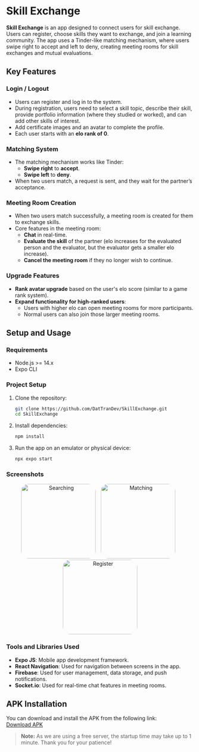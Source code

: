 # Skill Exchange

**Skill Exchange** is an app designed to connect users for skill exchange. Users can register, choose skills they want to exchange, and join a learning community. The app uses a Tinder-like matching mechanism, where users swipe right to accept and left to deny, creating meeting rooms for skill exchanges and mutual evaluations.

## Key Features

### Login / Logout
- Users can register and log in to the system.
- During registration, users need to select a skill topic, describe their skill, provide portfolio information (where they studied or worked), and can add other skills of interest.
- Add certificate images and an avatar to complete the profile.
- Each user starts with an **elo rank of 0**.

### Matching System
- The matching mechanism works like Tinder:
  - **Swipe right** to **accept**.
  - **Swipe left** to **deny**.
- When two users match, a request is sent, and they wait for the partner’s acceptance.

### Meeting Room Creation
- When two users match successfully, a meeting room is created for them to exchange skills.
- Core features in the meeting room:
  - **Chat** in real-time.
  - **Evaluate the skill** of the partner (elo increases for the evaluated person and the evaluator, but the evaluator gets a smaller elo increase).
  - **Cancel the meeting room** if they no longer wish to continue.

### Upgrade Features
- **Rank avatar upgrade** based on the user's elo score (similar to a game rank system).
- **Expand functionality for high-ranked users**:
  - Users with higher elo can open meeting rooms for more participants.
  - Normal users can also join those larger meeting rooms.

## Setup and Usage

### Requirements
- Node.js >= 14.x
- Expo CLI

### Project Setup

1. Clone the repository:
   ```bash
   git clone https://github.com/DatTranDev/SkillExchange.git
   cd SkillExchange
   ```

2. Install dependencies:
   ```bash
   npm install
   ```

3. Run the app on an emulator or physical device:
   ```bash
   npx expo start
   ```
### Screenshots
<p align="center">
  <img src="https://firebasestorage.googleapis.com/v0/b/expensetracker-214d3.appspot.com/o/searching.jpg?alt=media&token=e7f13f50-5260-4b70-9747-7515335e0889" alt="Searching" width="200" style="border-radius: 20px; margin-right: 10px;"/>
  <img src="https://firebasestorage.googleapis.com/v0/b/expensetracker-214d3.appspot.com/o/matching.jpg?alt=media&token=7efc59cd-0c41-49ad-a3c2-cc57dc05c5a5" alt="Matching" width="200" style="border-radius: 20px; margin-right: 10px;"/>
  <img src="https://firebasestorage.googleapis.com/v0/b/expensetracker-214d3.appspot.com/o/register.jpg?alt=media&token=1634eecb-2d4d-4853-b7ff-e34f8791ddd9" alt="Register" width="200" style="border-radius: 20px;"/>
</p>

### Tools and Libraries Used
- **Expo JS**: Mobile app development framework.
- **React Navigation**: Used for navigation between screens in the app.
- **Firebase**: Used for user management, data storage, and push notifications.
- **Socket.io**: Used for real-time chat features in meeting rooms.

## APK Installation
You can download and install the APK from the following link:  
[Download APK](https://drive.google.com/file/d/10HlYnMGxWLUxgg4enMO8mH3A1-xUr4h9/view)
> **Note:** As we are using a free server, the startup time may take up to 1 minute. Thank you for your patience!
